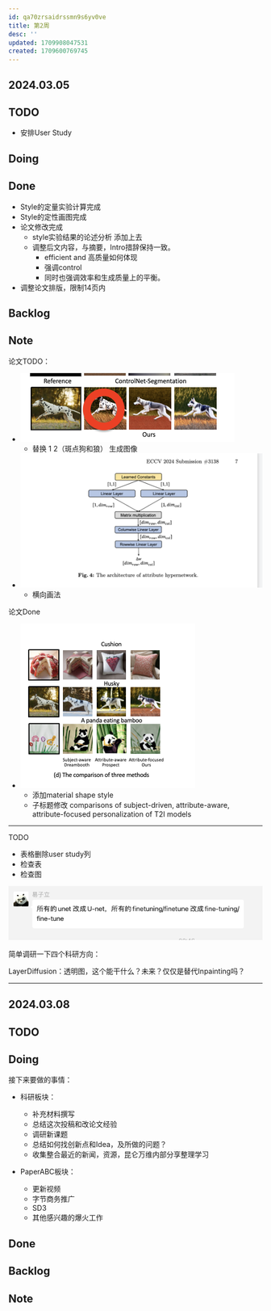 ```yaml
---
id: qa70zrsaidrssmn9s6yv0ve
title: 第2周
desc: ''
updated: 1709908047531
created: 1709600769745
---
```





## 2024.03.05


## TODO



* 安排User Study




## Doing    



## Done
* Style的定量实验计算完成
* Style的定性画图完成
* 论文修改完成
  * style实验结果的论述分析 添加上去
  * 调整后文内容，与摘要，Intro措辞保持一致。
    * efficient and 高质量如何体现
    * 强调control
    * 同时也强调效率和生成质量上的平衡。
* 调整论文排版，限制14页内

## Backlog


## Note

论文TODO：

* ![图 1](images/b6f2b62a541ca9e5bdd1ac13bc9bdb365a39792e763585b8e1b1d893261d0fda.png)  
  * 替换 1 2（斑点狗和狼） 生成图像
* ![图 2](images/a3b74f4f57c8d34e5d91a6feaad89b3ce56e85b3171d492b7f398d795e88bbc5.png)  
  * 横向画法


论文Done

* ![图 0](images/6f880ec03fd00d09121e1116391d930cb4a643d42c700e6240bc298cb537b004.png)  
  * 添加material shape style  
  * 子标题修改 comparisons of subject-driven, attribute-aware, attribute-focused personalization of T2I models


---

TODO
* 表格删除user study列
* 检查表 
* 检查图

![图 7](images/2eac90ed020ddd6796cda63d4d9a70b835c07bba7b28d453d8f0f41956607775.png)  


简单调研一下四个科研方向：

LayerDiffusion：透明图，这个能干什么？未来？仅仅是替代Inpainting吗？


---


## 2024.03.08 



## TODO



## Doing
    
接下来要做的事情：

* 科研板块：
  * 补充材料撰写
  * 总结这次投稿和改论文经验  
  * 调研新课题
  * 总结如何找创新点和Idea，及所做的问题？
  * 收集整合最近的新闻，资源，昆仑万维内部分享整理学习


* PaperABC板块：
  * 更新视频
  * 字节商务推广
  * SD3
  * 其他感兴趣的爆火工作


## Done



## Backlog


## Note

